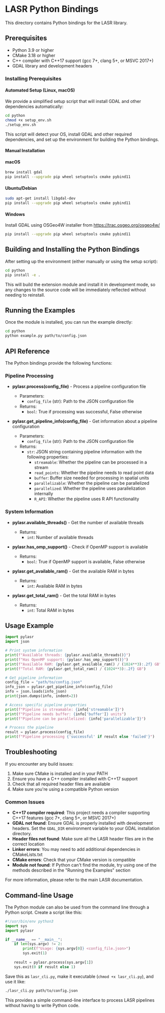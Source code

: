 # LASR Python Bindings

This directory contains Python bindings for the LASR library.

## Prerequisites

- Python 3.9 or higher
- CMake 3.18 or higher
- C++ compiler with C++17 support (gcc 7+, clang 5+, or MSVC 2017+)
- GDAL library and development headers

### Installing Prerequisites

#### Automated Setup (Linux, macOS)
We provide a simplified setup script that will install GDAL and other dependencies automatically:

```bash
cd python
chmod +x setup_env.sh
./setup_env.sh
```

This script will detect your OS, install GDAL and other required dependencies, and set up the environment for building the Python bindings.

#### Manual Installation

#### macOS
```bash
brew install gdal
pip install --upgrade pip wheel setuptools cmake pybind11
```

#### Ubuntu/Debian
```bash
sudo apt-get install libgdal-dev
pip install --upgrade pip wheel setuptools cmake pybind11
```

#### Windows
Install GDAL using OSGeo4W installer from https://trac.osgeo.org/osgeo4w/
```bash
pip install --upgrade pip wheel setuptools cmake pybind11
```

## Building and Installing the Python Bindings

After setting up the environment (either manually or using the setup script):

```bash
cd python
pip install -e .
```

This will build the extension module and install it in development mode, so any changes to the source code will be immediately reflected without needing to reinstall.

## Running the Examples

Once the module is installed, you can run the example directly:

```bash
cd python
python example.py path/to/config.json
```

## API Reference

The Python bindings provide the following functions:

### Pipeline Processing

- **pylasr.process(config_file)** - Process a pipeline configuration file
  - Parameters:
    - `config_file` (str): Path to the JSON configuration file
  - Returns:
    - `bool`: True if processing was successful, False otherwise

- **pylasr.get_pipeline_info(config_file)** - Get information about a pipeline configuration
  - Parameters:
    - `config_file` (str): Path to the JSON configuration file
  - Returns:
    - `str`: JSON string containing pipeline information with the following properties:
      - `streamable`: Whether the pipeline can be processed in a stream
      - `read_points`: Whether the pipeline needs to read point data
      - `buffer`: Buffer size needed for processing in spatial units
      - `parallelizable`: Whether the pipeline can be parallelized
      - `parallelized`: Whether the pipeline uses parallelization internally
      - `R_API`: Whether the pipeline uses R API functionality

### System Information

- **pylasr.available_threads()** - Get the number of available threads
  - Returns:
    - `int`: Number of available threads

- **pylasr.has_omp_support()** - Check if OpenMP support is available
  - Returns:
    - `bool`: True if OpenMP support is available, False otherwise

- **pylasr.get_available_ram()** - Get the available RAM in bytes
  - Returns:
    - `int`: Available RAM in bytes

- **pylasr.get_total_ram()** - Get the total RAM in bytes
  - Returns:
    - `int`: Total RAM in bytes

## Usage Example

```python
import pylasr
import json

# Print system information
print(f"Available threads: {pylasr.available_threads()}")
print(f"Has OpenMP support: {pylasr.has_omp_support()}")
print(f"Available RAM: {pylasr.get_available_ram() / (1024**3):.2f} GB")
print(f"Total RAM: {pylasr.get_total_ram() / (1024**3):.2f} GB")

# Get pipeline information
config_file = "path/to/config.json"
info_json = pylasr.get_pipeline_info(config_file)
info = json.loads(info_json)
print(json.dumps(info, indent=2))

# Access specific pipeline properties
print(f"Pipeline is streamable: {info['streamable']}")
print(f"Pipeline needs buffer: {info['buffer']} units")
print(f"Pipeline can be parallelized: {info['parallelizable']}")

# Process the pipeline
result = pylasr.process(config_file)
print(f"Pipeline processing {'successful' if result else 'failed'}")
```

## Troubleshooting

If you encounter any build issues:

1. Make sure CMake is installed and in your PATH
2. Ensure you have a C++ compiler installed with C++17 support
3. Check that all required header files are available
4. Make sure you're using a compatible Python version

### Common Issues

- **C++17 compiler required**: This project needs a compiler supporting C++17 features (gcc 7+, clang 5+, or MSVC 2017+)
- **GDAL not found**: Ensure GDAL is properly installed with development headers. Set the `GDAL_DIR` environment variable to your GDAL installation directory.
- **Header files not found**: Make sure all the LASR header files are in the correct location
- **Linker errors**: You may need to add additional dependencies in CMakeLists.txt
- **CMake errors**: Check that your CMake version is compatible
- **Module not found**: If Python can't find the module, try using one of the methods described in the "Running the Examples" section

For more information, please refer to the main LASR documentation. 

## Command-line Usage

The Python module can also be used from the command line through a Python script. Create a script like this:

```python
#!/usr/bin/env python3
import sys
import pylasr

if __name__ == "__main__":
    if len(sys.argv) != 2:
        print(f"Usage: {sys.argv[0]} <config_file.json>")
        sys.exit(1)
    
    result = pylasr.process(sys.argv[1])
    sys.exit(0 if result else 1)
```

Save this as `lasr_cli.py`, make it executable (`chmod +x lasr_cli.py`), and use it like:

```bash
./lasr_cli.py path/to/config.json
```

This provides a simple command-line interface to process LASR pipelines without having to write Python code. 